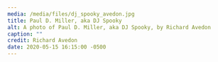 ```yaml
---
media: /media/files/dj_spooky_avedon.jpg
title: Paul D. Miller, aka DJ Spooky
alt: A photo of Paul D. Miller, aka DJ Spooky, by Richard Avedon
caption: ""
credit: Richard Avedon
date: 2020-05-15 16:15:00 -0500
---
```


